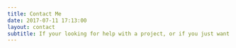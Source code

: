 ```yaml
---
title: Contact Me
date: 2017-07-11 17:13:00
layout: contact
subtitle: If your looking for help with a project, or if you just want to chat!
---
```


